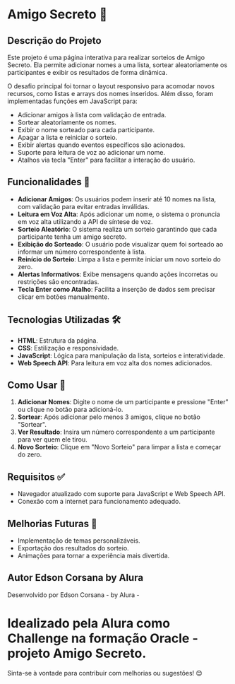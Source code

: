 # Amigo Secreto 🎁

## Descrição do Projeto

Este projeto é uma página interativa para realizar sorteios de Amigo Secreto. Ela permite adicionar nomes a uma lista, sortear aleatoriamente os participantes e exibir os resultados de forma dinâmica.

O desafio principal foi tornar o layout responsivo para acomodar novos recursos, como listas e arrays dos nomes inseridos. Além disso, foram implementadas funções em JavaScript para:

- Adicionar amigos à lista com validação de entrada.
- Sortear aleatoriamente os nomes.
- Exibir o nome sorteado para cada participante.
- Apagar a lista e reiniciar o sorteio.
- Exibir alertas quando eventos específicos são acionados.
- Suporte para leitura de voz ao adicionar um nome.
- Atalhos via tecla "Enter" para facilitar a interação do usuário.

## Funcionalidades 🚀

- **Adicionar Amigos**: Os usuários podem inserir até 10 nomes na lista, com validação para evitar entradas inválidas.
- **Leitura em Voz Alta**: Após adicionar um nome, o sistema o pronuncia em voz alta utilizando a API de síntese de voz.
- **Sorteio Aleatório**: O sistema realiza um sorteio garantindo que cada participante tenha um amigo secreto.
- **Exibição do Sorteado**: O usuário pode visualizar quem foi sorteado ao informar um número correspondente à lista.
- **Reinício do Sorteio**: Limpa a lista e permite iniciar um novo sorteio do zero.
- **Alertas Informativos**: Exibe mensagens quando ações incorretas ou restrições são encontradas.
- **Tecla Enter como Atalho**: Facilita a inserção de dados sem precisar clicar em botões manualmente.

## Tecnologias Utilizadas 🛠️

- **HTML**: Estrutura da página.
- **CSS**: Estilização e responsividade.
- **JavaScript**: Lógica para manipulação da lista, sorteios e interatividade.
- **Web Speech API**: Para leitura em voz alta dos nomes adicionados.

## Como Usar 📌

1. **Adicionar Nomes**: Digite o nome de um participante e pressione "Enter" ou clique no botão para adicioná-lo.
2. **Sortear**: Após adicionar pelo menos 3 amigos, clique no botão "Sortear".
3. **Ver Resultado**: Insira um número correspondente a um participante para ver quem ele tirou.
4. **Novo Sorteio**: Clique em "Novo Sorteio" para limpar a lista e começar do zero.

## Requisitos ✅

- Navegador atualizado com suporte para JavaScript e Web Speech API.
- Conexão com a internet para funcionamento adequado.

## Melhorias Futuras 📌

- Implementação de temas personalizáveis.
- Exportação dos resultados do sorteio.
- Animações para tornar a experiência mais divertida.

## Autor Edson Corsana by Alura

Desenvolvido por Edson Corsana - by Alura - 
# Idealizado pela Alura como Challenge na formação Oracle - projeto Amigo Secreto.

Sinta-se à vontade para contribuir com melhorias ou sugestões! 😊

